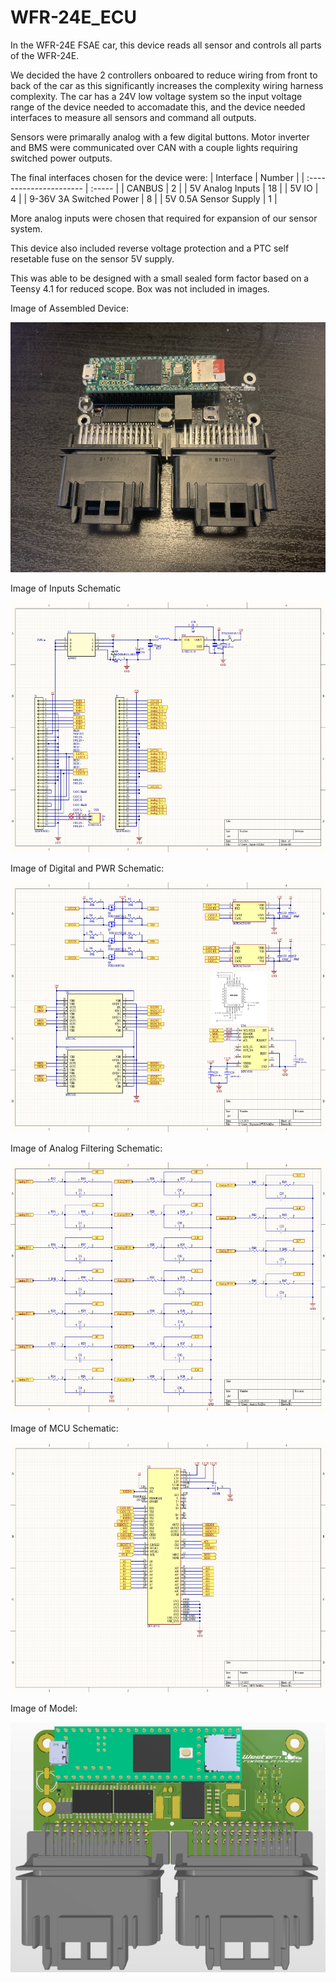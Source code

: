 # WFR-24E_ECU

In the WFR-24E FSAE car, this device reads all sensor and controls all parts of the WFR-24E.

We decided the have 2 controllers onboared to reduce wiring from front to back of the car as this significantly increases the complexity wiring harness complexity.
The car has a 24V low voltage system so the input voltage range of the device needed to accomadate this, and the device needed interfaces to measure all sensors and command all outputs.

Sensors were primarally analog with a few digital buttons.
Motor inverter and BMS were communicated over CAN with a couple lights requiring switched power outputs.


The final interfaces chosen for the device were:
| Interface               | Number |
| :---------------------- | :----- |
| CANBUS                  | 2      |
| 5V Analog Inputs        | 18     |
| 5V IO                   | 4      |
| 9-36V 3A Switched Power | 8      |
| 5V 0.5A Sensor Supply   | 1      |

More analog inputs were chosen that required for expansion of our sensor system.

This device also included reverse voltage protection and a PTC self resetable fuse on the sensor 5V supply.

This was able to be designed with a small sealed form factor based on a Teensy 4.1 for reduced scope.
Box was not included in images.

Image of Assembled Device:

<img src="WFR-24E_ECU_Device.jpg" alt="Schematic" height="400"/>

Image of Inputs Schematic

<img src="WFR-24E_ECU_Schematic_Inputs.png" alt="Schematic" height="400"/>

Image of Digital and PWR Schematic:

<img src="WFR-24E_ECU_Schematic_DigitalandPWR.png" alt="Schematic" height="400"/>

Image of Analog Filtering Schematic:

<img src="WFR-24E_ECU_Schematic_Analog.png" alt="Schematic" height="400"/>

Image of MCU Schematic:

<img src="WFR-24E_ECU_Schematic_MCU.png" alt="Schematic" height="400"/>

Image of Model:

<img src="WFR-24E_ECU_Model.png" alt="Schematic" height="400"/>
